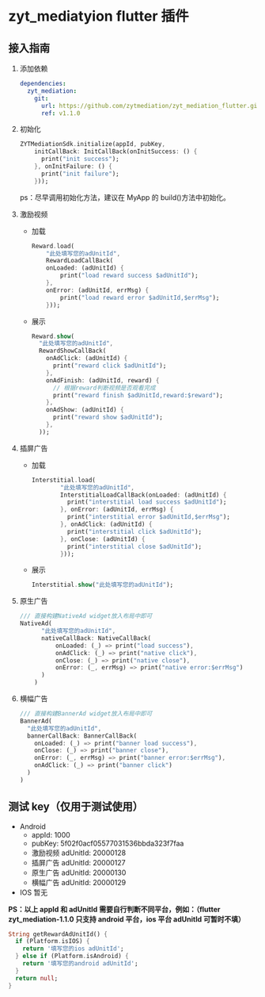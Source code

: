 # zyt_mediatyion flutter 插件

## 接入指南

1. 添加依赖

   ```yaml
   dependencies:
     zyt_mediation:
       git:
         url: https://github.com/zytmediation/zyt_mediation_flutter.git
         ref: v1.1.0
   ```

2. 初始化

   ```dart
   ZYTMediationSdk.initialize(appId, pubKey,
       initCallBack: InitCallBack(onInitSuccess: () {
         print("init success");
       }, onInitFailure: () {
         print("init failure");
       }));
   ```

   ps：尽早调用初始化方法，建议在 MyApp 的 build()方法中初始化。

3. 激励视频

   - 加载

     ```dart
     Reward.load(
         "此处填写您的adUnitId",
         RewardLoadCallBack(
         onLoaded: (adUnitId) {
             print("load reward success $adUnitId");
         },
         onError: (adUnitId, errMsg) {
             print("load reward error $adUnitId,$errMsg");
         }));
     ```

   - 展示

     ```dart
     Reward.show(
       "此处填写您的adUnitId",
       RewardShowCallBack(
         onAdClick: (adUnitId) {
           print("reward click $adUnitId");
         },
         onAdFinish: (adUnitId, reward) {
           // 根据reward判断视频是否观看完成
           print("reward finish $adUnitId,reward:$reward");
         },
         onAdShow: (adUnitId) {
           print("reward show $adUnitId");
         },
       ));
     ```

4. 插屏广告

   - 加载

     ```dart
     Interstitial.load(
             "此处填写您的adUnitId",
             InterstitialLoadCallBack(onLoaded: (adUnitId) {
               print("interstitial load success $adUnitId");
             }, onError: (adUnitId, errMsg) {
               print("interstitial error $adUnitId,$errMsg");
             }, onAdClick: (adUnitId) {
               print("interstitial click $adUnitId");
             }, onClose: (adUnitId) {
               print("interstitial close $adUnitId");
             }));
     ```

   - 展示

     ```dart
     Interstitial.show("此处填写您的adUnitId");
     ```

5. 原生广告

   ```dart
   /// 直接构建NativeAd widget放入布局中即可
   NativeAd(
         "此处填写您的adUnitId",
         nativeCallBack: NativeCallBack(
             onLoaded: (_) => print("load success"),
             onAdClick: (_) => print("native click"),
             onClose: (_) => print("native close"),
             onError: (_, errMsg) => print("native error:$errMsg")
         )
       )
   ```

6. 横幅广告

   ```dart
   /// 直接构建BannerAd widget放入布局中即可
   BannerAd(
     "此处填写您的adUnitId",
     bannerCallBack: BannerCallBack(
       onLoaded: (_) => print("banner load success"),
       onClose: (_) => print("banner close"),
       onError: (_, errMsg) => print("banner error:$errMsg"),
       onAdClick: (_) => print("banner click")
     )
   )
   ```

## 测试 key（仅用于测试使用）

- Android
  - appId: 1000
  - pubKey: 5f02f0acf05577031536bbda323f7faa
  - 激励视频 adUnitId: 20000128
  - 插屏广告 adUnitId: 20000127
  - 原生广告 adUnitId: 20000130
  - 横幅广告 adUnitId: 20000129
- IOS 暂无

**PS：以上 appId 和 adUnitId 需要自行判断不同平台，例如：（flutter zyt_mediation-1.1.0 只支持 android 平台，ios 平台 adUnitId 可暂时不填）**

```dart
String getRewardAdUnitId() {
  if (Platform.isIOS) {
    return '填写您的ios adUnitId';
  } else if (Platform.isAndroid) {
    return '填写您的android adUnitId';
  }
  return null;
}
```
